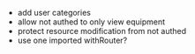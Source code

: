 - add user categories
- allow not authed to only view equipment
- protect resource modification from not authed
- use one imported withRouter?
